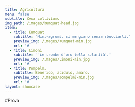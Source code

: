 ```yaml
---
title: Agricoltura
menu: false
subtitle: Cosa coltiviamo
img_path: /images/kumquat-head.jpg
items:
  - title: Kumquat
    subtitle: 'Mini-agrumi: si mangiano senza sbucciarli.'
    preview_img: /images/kumquat-min.jpg
    url: '#'
  - title: Limoni
    subtitle: "'Le trombe d'oro della solarità'."
    preview_img: /images/limoni-min.jpg
    url: '#'
  - title: Pompelmi
    subtitle: Benefico, acidulo, amaro. 
    preview_img: /images/pompelmi-min.jpg
    url: '#'
layout: showcase
---
```


#Prova 